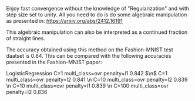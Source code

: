 Enjoy fast convergence without the knowledge of "Regularization" 
and with step size set to unity.
All you need to do is do some algebraic manipulation as presented in:
https://arxiv.org/abs/2412.16191

This algebraic manipulation can also be interpreted as a continued fraction of straight lines.

The accuracy obtained using this method on the Fashion-MNIST test daatset is 0.84.
This can be compared with the following accuracies presented in the Fashion-MNIST paper:

LogisticRegression 
C=1 multi_class=ovr penalty=l1 0.842 $\n$
C=1 multi_class=ovr penalty=l2 0.841 \n
C=10 multi_class=ovr penalty=l2 0.839 \n
C=10 multi_class=ovr penalty=l1 0.839 \n
C=100 multi_class=ovr penalty=l2 0.836
